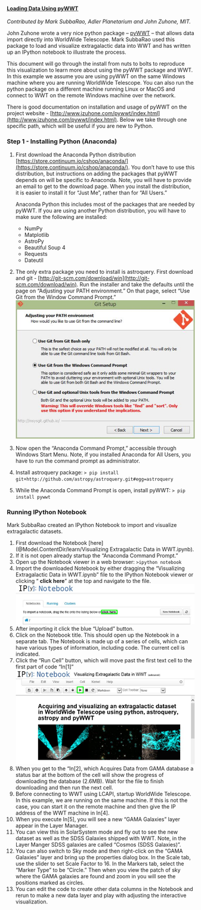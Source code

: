 #### [Loading Data Using pyWWT](#pyWWT)

_Contributed by Mark SubbaRao, Adler Planetarium and John Zuhone, MIT._

John Zuhone wrote a very nice python package – [pyWWT](http://www.jzuhone.com/pywwt/index.html) – that allows data import directly into WorldWide Telescope. Mark SubbaRao used this package to load and visualize extragalactic data into WWT and has written up an IPython notebook to illustrate the process.

This document will go through the install from nuts to bolts to reproduce this visualization to learn more about using the pyWWT package and WWT. In this example we assume you are using pyWWT on the same Windows machine where you are running WorldWide Telescope. You can also run the python package on a different machine running Linux or MacOS and connect to WWT on the remote Windows machine over the network.

There is good documentation on installation and usage of pyWWT on the project website - [http://www.jzuhone.com/pywwt/index.html](http://www.jzuhone.com/pywwt/index.html). Below we take through one specific path, which will be useful if you are new to Python.

### Step 1 - Installing Python (Anaconda)

1.  First download the Anaconda Python distribution [https://store.continuum.io/cshop/anaconda/](https://store.continuum.io/cshop/anaconda/). You don’t have to use this distribution, but instructions on adding the packages that pyWWT depends on will be specific to Anaconda. Note, you will have to provide an email to get to the download page. When you install the distribution, it is easier to install it for “Just Me”, rather than for “All Users.”

    Anaconda Python this includes most of the packages that are needed by pyWWT. If you are using another Python distribution, you will have to make sure the following are installed:

    *   NumPy
    *   Matplotlib
    *   AstroPy
    *   Beautiful Soup 4
    *   Requests
    *   Dateutil
2.  The only extra package you need to install is astroquery. First download and git - [http://git-scm.com/download/win](http://git-scm.com/download/win). Run the installer and take the defaults until the page on “Adjusting your PATH environment.” On that page, select “Use Git from the Window Command Prompt.” ![Git Installer PATH step](assets/git_installer.jpg)
3.  Now open the “Anaconda Command Prompt,” accessible through Windows Start Menu. Note, if you installed Anaconda for All Users, you have to run the command prompt as administrator.
4.  Install astroquery package:
    `> pip install git+http://github.com/astropy/astroquery.git#egg=astroquery`
5.  While the Anaconda Command Prompt is open, install pyWWT:
    `> pip install pywwt`

### Running IPython Notebook

Mark SubbaRao created an IPython Notebook to import and visualize extragalactic datasets.

1.  First download the Notebook [here](@Model.ContentDir/learn/Visualizing Extragalactic Data in WWT.ipynb).
2.  If it is not open already startup the “Anaconda Command Prompt.”
3.  Open up the Notebook viewer in a web browser:
    `>ipython notebook`
4.  Import the downloaded Notebook by either dragging the “Visualizing Extragalactic Data in WWT.ipynb” file to the IPython Notebook viewer or clicking “ **click here**” at the top and navigate to the file. ![Importing Notebook](assets/importing_notebook.jpg)
5.  After importing it click the blue “Upload” button.
6.  Click on the Notebook title. This should open up the Notebook in a separate tab. The Notebook is made up of a series of cells, which can have various types of information, including code. The current cell is indicated.
7.  Click the “Run Cell” button, which will move past the first text cell to the first part of code “In[1]” ![Controlling Notebook](assets/controlling_notebook.jpg)
8.  When you get to the “In[2], which Acquires Data from GAMA database a status bar at the bottom of the cell will show the progress of downloading the database (2.6MB). Wait for the file to finish downloading and then run the next cell.
9.  Before connecting to WWT using LCAPI, startup WorldWide Telescope. In this example, we are running on the same machine. If this is not the case, you can start it on the remote machine and then give the IP address of the WWT machine in In[4].
10.  When you execute In[5], you will see a new “GAMA Galaxies” layer appear in the Layer Manager.
11.  You can view this in SolarSystem mode and fly out to see the new dataset as well as the SDSS Galaxies shipped with WWT. Note, in the Layer Manger SDSS galaxies are called “Cosmos (SDSS Galaxies)”.
12.  You can also switch to Sky mode and then right-click on the “GAMA Galaxies” layer and bring up the properties dialog box. In the Scale tab, use the slider to set Scale Factor to 16\. In the Markers tab, select the “Marker Type” to be “Circle.” Then when you view the patch of sky where the GAMA galaxies are found and zoom in you will see the positions marked as circles.
13.  You can edit the code to create other data columns in the Notebook and rerun to make a new data layer and play with adjusting the interactive visualization.
